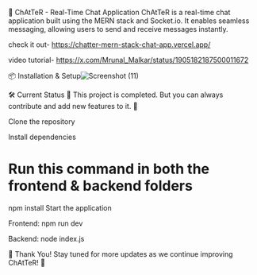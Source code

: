 🚀 ChAtTeR - Real-Time Chat Application
ChAtTeR is a real-time chat application built using the MERN stack and Socket.io. It enables seamless messaging, allowing users to send and receive messages instantly.

check it out-
https://chatter-mern-stack-chat-app.vercel.app/

video tutorial-
https://x.com/Mrunal_Malkar/status/1905182187500011672

📦 Installation & Setup![Screenshot (11)](https://github.com/user-attachments/assets/3fc4f8d6-66d2-4684-92e8-264c23e384ee)

🛠️ Current Status
🚧 This project is completed. But you can always contribute and add new features to it. 🚧


Clone the repository

Install dependencies


# Run this command in both the frontend & backend folders  

npm install
Start the application

Frontend:
npm run dev

Backend:
node index.js

🙌 Thank You!
Stay tuned for more updates as we continue improving ChAtTeR! 🚀
